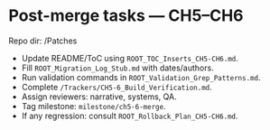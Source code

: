 # Post-merge tasks — CH5–CH6
Repo dir: /Patches

- Update README/ToC using `ROOT_TOC_Inserts_CH5-CH6.md`.
- Fill `ROOT_Migration_Log_Stub.md` with dates/authors.
- Run validation commands in `ROOT_Validation_Grep_Patterns.md`.
- Complete `/Trackers/CH5-6_Build_Verification.md`.
- Assign reviewers: narrative, systems, QA.
- Tag milestone: `milestone/ch5-6-merge`.
- If any regression: consult `ROOT_Rollback_Plan_CH5-CH6.md`.
